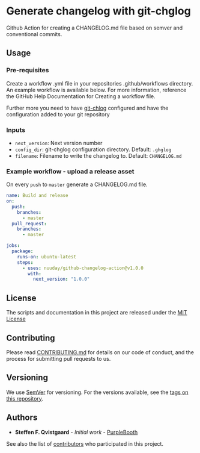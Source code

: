 # Generate changelog with git-chglog

Github Action for creating a CHANGELOG.md file based on semver and conventional commits.

## Usage
### Pre-requisites
Create a workflow .yml file in your repositories .github/workflows directory. An example workflow is available below. For more information, reference the GitHub Help Documentation for Creating a workflow file.

Further more you need to have [git-chlog]() configured and have the configuration added to your git repository

### Inputs
 - `next_version`: Next version number
 - `config_dir`: git-chglog configuration directory. Default: `.ghglog`
 - `filename`: Filename to write the changelog to. Default: `CHANGELOG.md`

### Example workflow - upload a release asset
On every `push` to `master` generate a CHANGELOG.md file.

```yaml
name: Build and release
on: 
  push:
    branches:
      - master
  pull_request:
    branches:
      - master

jobs:
  package:
    runs-on: ubuntu-latest
    steps:
      - uses: nuuday/github-changelog-action@v1.0.0
        with:
          next_version: "1.0.0"      
```

## License
The scripts and documentation in this project are released under the [MIT License](LICENSE)

## Contributing

Please read [CONTRIBUTING.md](CONTRIBUTING.md) for details on our code of conduct, and the process for submitting pull requests to us.

## Versioning

We use [SemVer](http://semver.org/) for versioning. For the versions available, see the [tags on this repository](https://github.com/nuuday/github-changelog-action/tags). 

## Authors

* **Steffen F. Qvistgaard** - *Initial work* - [PurpleBooth](https://github.com/ssoerensen)

See also the list of [contributors](https://github.com/nuuday/github-changelog-action/contributors) who participated in this project.